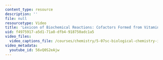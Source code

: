 ```yaml
---
content_type: resource
description: ''
file: null
resourcetype: Video
title: 'Lexicon of Biochemical Reactions: Cofactors Formed from Vitamin B12'
uid: f4975917-a5d1-71a8-dfb4-918750adc1a5
video_files:
  video_captions_file: /courses/chemistry/5-07sc-biological-chemistry-i-fall-2013/lexicon/cofactors-formed-from-vitamin-b12/56vQ0S2eAjw.vtt
video_metadata:
  youtube_id: 56vQ0S2eAjw
---
```

